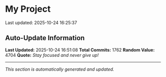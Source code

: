 # My Project


Last updated: 2025-10-24 16:25:37









































































































































































































































































































































































































































































































































































































































































































































































































































































































































































































































































































































































































































































































































































































































































































































































































































































































































































































































































































































































































































































































































































































































## Auto-Update Information

**Last Updated:** 2025-10-24 16:51:08
**Total Commits:** 1762
**Random Value:** 4704
**Quote:** _Stay focused and never give up!_

---
_This section is automatically generated and updated._